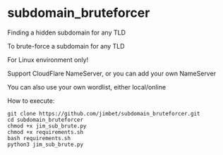 # subdomain_bruteforcer
Finding a hidden subdomain for any TLD

To brute-force a subdomain for any TLD

For Linux environment only!

Support CloudFlare NameServer, or you can add your own NameServer

You can also use your own wordlist, either local/online


How to execute:

```
git clone https://github.com/jimbet/subdomain_bruteforcer.git
cd subdomain_bruteforcer
chmod +x jim_sub_brute.py
chmod +x requirements.sh
bash requirements.sh
python3 jim_sub_brute.py
```
